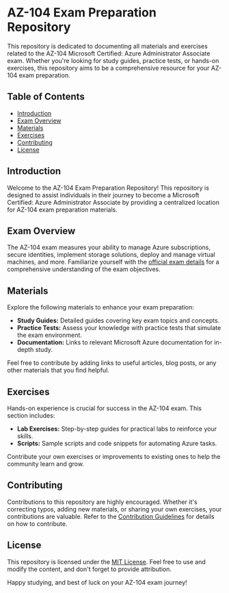 # AZ-104 Exam Preparation Repository

This repository is dedicated to documenting all materials and exercises related to the AZ-104 Microsoft Certified: Azure Administrator Associate exam. Whether you're looking for study guides, practice tests, or hands-on exercises, this repository aims to be a comprehensive resource for your AZ-104 exam preparation.

## Table of Contents

- [Introduction](#introduction)
- [Exam Overview](#exam-overview)
- [Materials](#materials)
- [Exercises](#exercises)
- [Contributing](#contributing)
- [License](#license)

## Introduction

Welcome to the AZ-104 Exam Preparation Repository! This repository is designed to assist individuals in their journey to become a Microsoft Certified: Azure Administrator Associate by providing a centralized location for AZ-104 exam preparation materials.

## Exam Overview

The AZ-104 exam measures your ability to manage Azure subscriptions, secure identities, implement storage solutions, deploy and manage virtual machines, and more. Familiarize yourself with the [official exam details](https://docs.microsoft.com/en-us/learn/certifications/exams/az-104) for a comprehensive understanding of the exam objectives.

## Materials

Explore the following materials to enhance your exam preparation:

- **Study Guides:** Detailed guides covering key exam topics and concepts.
- **Practice Tests:** Assess your knowledge with practice tests that simulate the exam environment.
- **Documentation:** Links to relevant Microsoft Azure documentation for in-depth study.

Feel free to contribute by adding links to useful articles, blog posts, or any other materials that you find helpful.

## Exercises

Hands-on experience is crucial for success in the AZ-104 exam. This section includes:

- **Lab Exercises:** Step-by-step guides for practical labs to reinforce your skills.
- **Scripts:** Sample scripts and code snippets for automating Azure tasks.

Contribute your own exercises or improvements to existing ones to help the community learn and grow.

## Contributing

Contributions to this repository are highly encouraged. Whether it's correcting typos, adding new materials, or sharing your own exercises, your contributions are valuable. Refer to the [Contribution Guidelines](CONTRIBUTING.md) for details on how to contribute.

## License

This repository is licensed under the [MIT License](LICENSE). Feel free to use and modify the content, and don't forget to provide attribution.

Happy studying, and best of luck on your AZ-104 exam journey!
